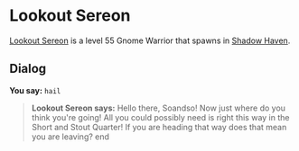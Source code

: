 # Lookout Sereon



[Lookout Sereon](/npc/150042) is a level 55 Gnome Warrior that spawns in [Shadow Haven](/zone/150).



## Dialog

**You say:** `hail`



>**Lookout Sereon says:** Hello there, Soandso! Now just where do you think you're going! All you could possibly need is right this way in the Short and Stout Quarter! If you are heading that way does that mean you are leaving?
end
